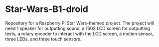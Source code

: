 # Star-Wars-B1-droid
Repository for a Raspberry Pi Star Wars-themed project. The project will need 1 speaker for outputting sound, a 1602 LCD screen for outputting texts, a rotary encoder to interact with the LCD screen, a motion sensor, three LEDs, and three touch sensors. 

